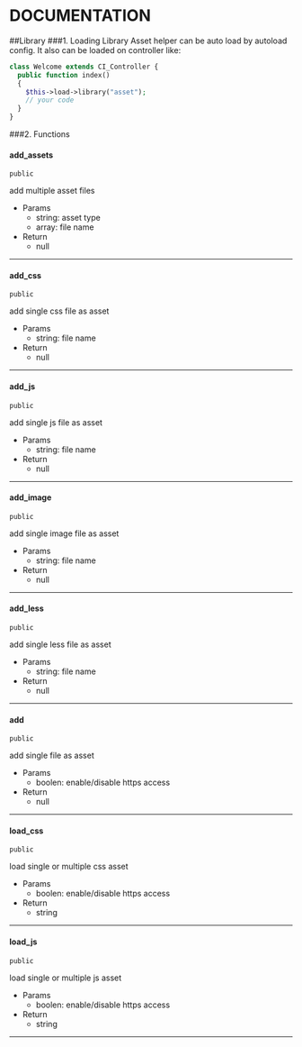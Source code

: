 DOCUMENTATION
=========================

##Library
###1. Loading Library
Asset helper can be auto load by autoload config. It also can be loaded on controller like: 
```php
class Welcome extends CI_Controller {
  public function index()
  {
    $this->load->library("asset");
    // your code
  }
}
```

###2. Functions

#### add_assets
`public`

add multiple asset files

 - Params
	 - string: asset type
	 - array: file name
 - Return
	 - null

---

#### add_css
`public`

add single css file as asset

 - Params
	 - string: file name
 - Return
	 - null

---

#### add_js
`public`

add single js file as asset

 - Params
	 - string: file name
 - Return
	 - null

---

#### add_image
`public`

add single image file as asset

 - Params
	 - string: file name
 - Return
	 - null

---

#### add_less
`public`

add single less file as asset

 - Params
	 - string: file name
 - Return
	 - null

---

#### add
`public`

add single file as asset

 - Params
	 - boolen: enable/disable https access
 - Return
	 - null

---

#### load_css
`public`

load single or multiple css asset

 - Params
	 - boolen: enable/disable https access
 - Return
	 - string

---


#### load_js
`public`

load single or multiple js asset

 - Params
	 - boolen: enable/disable https access
 - Return
	 - string

---